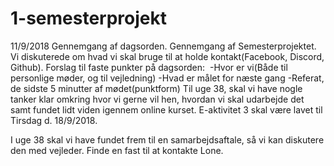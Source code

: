 # 1-semesterprojekt
11/9/2018
Gennemgang af dagsorden.
Gennemgang af Semesterprojektet.
Vi diskuterede om hvad vi skal bruge til at holde kontakt(Facebook, Discord, Github).
Forslag til faste punkter på dagsorden: 	-Hvor er vi(Både til personlige møder, og til vejledning)
	-Hvad er målet for næste gang
	-Referat, de sidste 5 minutter af mødet(punktform)
Til uge 38, skal vi have nogle tanker klar omkring hvor vi gerne vil hen, hvordan vi skal udarbejde det samt fundet lidt viden igennem online kurset.
E-aktivitet 3 skal være lavet til Tirsdag d. 18/9/2018.

I uge 38 skal vi have fundet frem til en samarbejdsaftale, så vi kan diskutere den med vejleder.
Finde en fast til at kontakte Lone.
